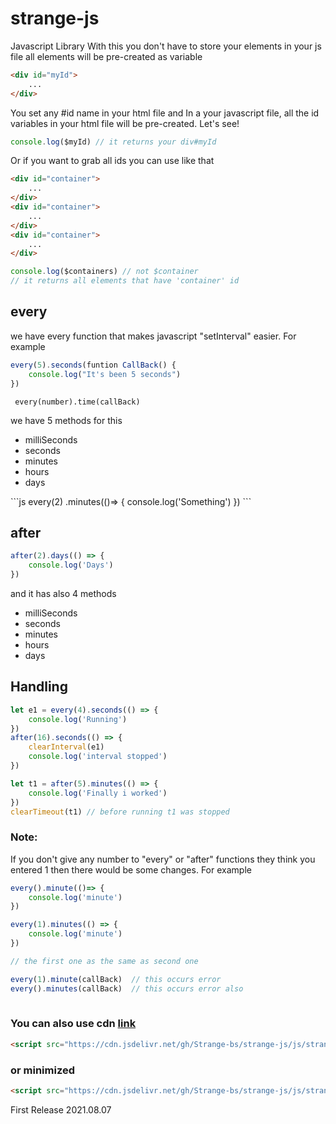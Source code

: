 # strange-js
Javascript Library
With this you don't have to store your elements in your js file all elements will be pre-created as variable
```html
<div id="myId">
    ...
</div>
```
You set any #id name in your html file and  In a your  javascript file, all the id variables in your html file will be pre-created. Let's see!

```js
console.log($myId) // it returns your div#myId
```

Or if you want to grab all ids you can use like that

```html
<div id="container">
    ...
</div>
<div id="container">
    ...
</div>
<div id="container">
    ...
</div>
```
```js
console.log($containers) // not $container
// it returns all elements that have 'container' id 
```

## every

<p>we have every function that makes javascript "setInterval" easier. For example</p>


```js
every(5).seconds(funtion CallBack() {
    console.log("It's been 5 seconds")
})
```

<code> every(number).time(callBack) </code>
<p> we have 5 methods for this </p>
<ul>
    <li>milliSeconds</li>
    <li>seconds</li>
    <li>minutes</li>
    <li>hours</li>
    <li>days</li>
</ul>
```js
every(2)
.minutes(()=> {
    console.log('Something')
})
```

## after


```js
after(2).days(() => {
    console.log('Days')
})
```
<p>and it has also 4 methods</p>

<ul>
    <li>milliSeconds</li>
    <li>seconds</li>
    <li>minutes</li>
    <li>hours</li>
    <li>days</li>
</ul>

## Handling

```js
let e1 = every(4).seconds(() => {
    console.log('Running')
})
after(16).seconds(() => {
    clearInterval(e1)
    console.log('interval stopped')
})
```


```js
let t1 = after(5).minutes(() => {
    console.log('Finally i worked')
})
clearTimeout(t1) // before running t1 was stopped
```


### Note:
<p>If you don't give any number to "every" or "after" functions they think you entered 1 then there would be some changes. For example</p>

```js
every().minute(()=> {
    console.log('minute')
})

every(1).minutes(() => {
    console.log('minute')
})

// the first one as the same as second one

every(1).minute(callBack)  // this occurs error
every().minutes(callBack)  // this occurs error also
 
```


<h3>You can also use cdn <a href="https://cdn.jsdelivr.net/gh/Strange-bs/strange-js/js/strange.js">link</a></h3>

```html
<script src="https://cdn.jsdelivr.net/gh/Strange-bs/strange-js/js/strange.js"></script>
```

<h3>or minimized</h3>

```html
<script src="https://cdn.jsdelivr.net/gh/Strange-bs/strange-js/js/strange.min.js"></script>
```
<p>First Release 2021.08.07</p>
